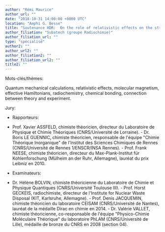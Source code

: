 ```yaml
---
author: "Rémi Maurice"
author_url: ""
date: "2018-10-31 14:00:00 +0000 UTC"
location: "Amphi G. Besse"
title: "Soutenance HDR:  On the role of relativistic effects on the structural, physical and chemical properties of molecules and materials"
author_filiation: "Subatech (groupe Radiochimie)"
author_filiation_url: ""
type: "spécialisé"
author2: ""
author_url2: ""
author_filiation2: ""
author_filiation_url2: ""
title2: ""
---
```

Mots-clés/thèmes:

Quantum mechanical calculations, relativistic effects, molecular magnetism, effective Hamiltonians, radiochemistry, chemical bonding, connection between theory and experiment.

Jury:

*   Rapporteurs:

- Prof. Xavier ASSFELD, chimiste théoricien, directeur du Laboratoire de Physique et Chimie Théoriques (CNRS/Université de Lorraine).  - Dr. Boris LE GUENNIC, chimiste théoricien, responsable de l'équipe "Chimie Théorique Inorganique" de l'Institut des Sciences Chimiques de Rennes (CNRS/Université de Rennes 1/ENSCR/INSA Rennes).  - Prof. Frank NEESE, chimiste théoricien, directeur du Max-Plank-Institut für Kohlenforschung (Mülheim an der Ruhr, Allemagne), lauréat du prix Leibniz en 2010.

*   Examinateurs:

- Dr. Hélène BOLVIN, chimiste théoricienne du Laboratoire de Chimie et Physique Quantiques (CNRS/Université Toulouse III).  - Prof. Horst GECKEIS, radiochimiste, directeur de l'Institute for Nuclear Waste Disposal (KIT, Karlsruhe, Allemagne).  - Prof. Denis JACQUEMIN, chimiste théoricien du laboratoire CEISAM (CNRS/Université de Nantes), lauréat de la médaille Dirac en chimie en 2014.  - Dr. Valérie VALLET, chimiste théoricienne, co-responsable de l'équipe "Physico-Chimie Moléculaire Théorique" du laboratoire PhLAM (CNRS/Université de Lille), médaille de bronze du CNRS en 2008 (section 04).

